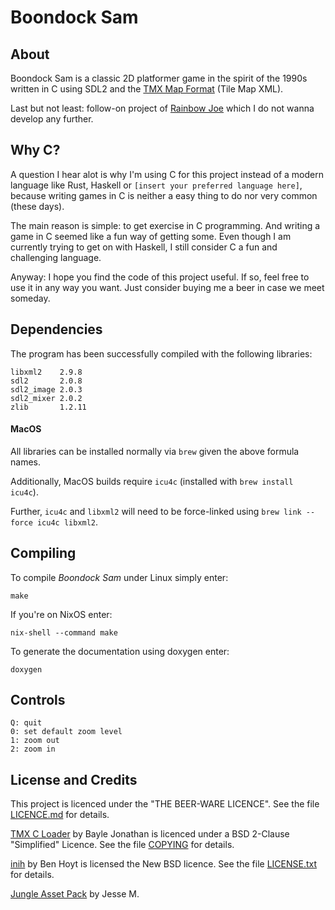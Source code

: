 # Boondock Sam
## About

Boondock Sam is a classic 2D platformer game in the spirit of the 1990s
written in C using SDL2 and the
[TMX Map Format](http://doc.mapeditor.org/en/stable/reference/tmx-map-format/)
(Tile Map XML).

Last but not least: follow-on project of
[Rainbow Joe](https://github.com/mupfelofen-de/rainbow-joe) which I do
not wanna develop any further.

## Why C?

A question I hear alot is why I'm using C for this project instead of a
modern language like Rust, Haskell or `[insert your preferred language
here]`, because writing games in C is neither a easy thing to do nor
very common (these days).

The main reason is simple: to get exercise in C programming.  And
writing a game in C seemed like a fun way of getting some.  Even though
I am currently trying to get on with Haskell, I still consider C a fun
and challenging language.

Anyway: I hope you find the code of this project useful.  If so, feel
free to use it in any way you want. Just consider buying me a beer in
case we meet someday.

## Dependencies

The program has been successfully compiled with the following libraries:
```
libxml2    2.9.8
sdl2       2.0.8
sdl2_image 2.0.3
sdl2_mixer 2.0.2
zlib       1.2.11
```

#### MacOS

All libraries can be installed normally via `brew` given the above formula names.

Additionally, MacOS builds require `icu4c` (installed with `brew install icu4c`).

Further, `icu4c` and `libxml2` will need to be force-linked using
`brew link --force icu4c libxml2`.

## Compiling

To compile _Boondock Sam_ under Linux simply enter:
```
make
```

If you're on NixOS enter:
```
nix-shell --command make
```

To generate the documentation using doxygen enter:
```
doxygen
```

## Controls

```
Q: quit
0: set default zoom level
1: zoom out
2: zoom in
```

## License and Credits

This project is licenced under the "THE BEER-WARE LICENCE".  See the
file [LICENCE.md](LICENCE.md) for details.

[TMX C Loader](https://github.com/baylej/tmx/) by Bayle Jonathan is
licenced under a BSD 2-Clause "Simplified" Licence.  See the file
[COPYING](src/tmx/COPYING) for details.

[inih](https://github.com/benhoyt/inih) by Ben Hoyt is licensed the New
BSD licence.  See the file [LICENSE.txt](src/inih/LICENSE.txt) for
details.

[Jungle Asset Pack](https://jesse-m.itch.io/jungle-pack) by Jesse M.

